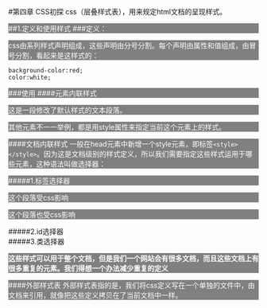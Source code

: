 <ul id="tree" class="ztree"></ul><article class='markdown-body'>
#第四章 CSS初探
css（层叠样式表），用来规定html文档的呈现样式。

##1.定义和使用样式
###定义：

css由系列样式声明组成，这些声明由分号分割。每个声明由属性和值组成，由冒号分割，看起来是这样式的：

	background-color:red;
	color:white;

###使用
####元素内联样式
	<p style="background-color:gray;color:white" >
		这是一段修改了默认样式的文本段落。
	</p>
	
其他元素不一一举例，都是用style属性来指定当前这个元素上的样式。

####文档内联样式
一般在head元素中新增一个style元素，即标签`<style></style>`。因为这是文档级别的样式定义，所以我们需要指定这些样式运用于哪些元素，这种语法叫做选择器：

#####1.标签选择器
	<html>
		<head>
			<style>
				p{
					background-color:gray;
					color:white
				}
			</style>
		</head>
		<body>
			<p>这个段落受css影响</p>
			<p>这个段落也受css影响</p>
		</body>
	</html>
#####2.id选择器	
#####3.类选择器	

**这些样式可以用于整个文档，但是我们一个网站会有很多文档，而且这些文档上有很多重复的元素。我们得想一个办法减少重复的定义**

####外部样式表
外部样式表指的是，我们将css定义写在一个单独的文件中，由文档来引用，就像把这些定义拷贝在了当前文档中一样。

</article>
<script type="text/javascript" src="http://i5ting.github.io/git-quick-start/preview/js/jquery-1.10.2.min.js"></script><script type="text/javascript" src="http://i5ting.github.io/git-quick-start/preview/js/jquery.ztree.all-3.5.min.js"></script><script type="text/javascript" src="http://i5ting.github.io/git-quick-start/preview/js/jquery.ztree_toc.js"></script>
<SCRIPT type="text/javascript" > <!-- $(document).ready(function(){ $('#tree').ztree_toc({ is_auto_number:true, documment_selector:'.markdown-body', ztreeStyle: { width:'260px', overflow: 'auto', position: 'fixed', 'z-index': 2147483647, border: '0px none', left: '0px', top: '0px' } }); }); //--> </SCRIPT> 